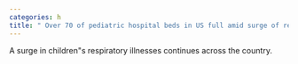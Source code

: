 ```yaml
---
categories: h
title: " Over 70 of pediatric hospital beds in US full amid surge of respiratory illnesses "
---
```

A surge in children"s respiratory illnesses continues across the country.